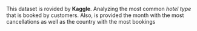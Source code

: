This dataset is rovided by  **Kaggle**.
Analyzing the most common *hotel type* that is booked by customers. Also, is provided the month with the most cancellations as well as the country with the most bookings
